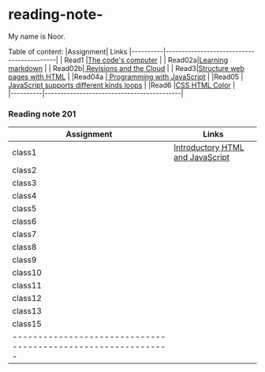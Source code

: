 # reading-note-

My name is Noor.

Table of content:
|Assignment| Links
|----------|-------------------------------------------|
|   Read1  |[The code's computer](102\read1.md)            |
|   Read02a|[Learning markdown](read02a.md)            |
|   Read02b|[ Revisions and the Cloud](read02b)        |
|     Read3|[Structure web pages with HTML](102\read03.md)    |
|Read04a   |[ Programming with JavaScript](read04a)    |
|Read05    | [JavaScript supports different kinds loops](read05.md) |
|Read6     |[CSS HTML Color](read6.md)                          |         
|----------|-------------------------------------------|

### Reading note 201 

|Assignment|Links
|----------|---------------------------------------------
| class1   |[Introductory HTML and JavaScript](class1.md)|
| class2   |[]()
| class3   |[]()
| class4   |[]()
| class5   | []()
| class6   |[]()
| class7   |[]()
| class8   |[]()
| class9   |[]()
| class10  |[]()
| class11  |[]()
| class12  |[]()
| class13  |[]()
| class15  |[]()
|-------------------------------------------------------------